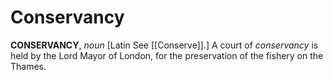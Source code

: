 # Conservancy

**CONSERVANCY**, _noun_ \[Latin See [[Conserve]].\] A court of _conservancy_ is held by the Lord Mayor of London, for the preservation of the fishery on the Thames.